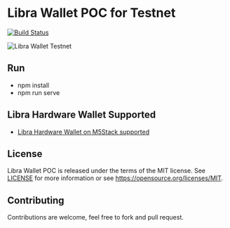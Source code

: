 # Libra Wallet POC for Testnet

[![Build Status](https://travis-ci.com/kulapio/libra-wallet-poc.svg?branch=master)](https://travis-ci.com/kulapio/libra-wallet-poc)

![Libra Wallet Testnet](https://github.com/kulapio/libra-wallet-poc/blob/master/banner.png)




Run
---

- npm install
- npm run serve

Libra Hardware Wallet Supported
-------------------------------

- [Libra Hardware Wallet on M5Stack supported](https://github.com/iyawat/M5Stack_libra_hw_wallet)


License
-------

Libra Wallet POC is released under the terms of the MIT license. See [LICENSE](LICENSE) for more
information or see https://opensource.org/licenses/MIT.

Contributing
------------

Contributions are welcome, feel free to fork and pull request.
